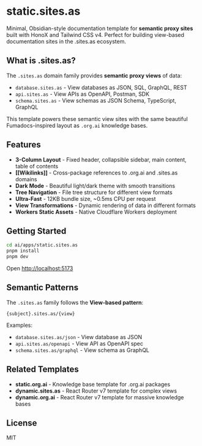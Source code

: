 # static.sites.as

Minimal, Obsidian-style documentation template for **semantic proxy sites** built with HonoX and Tailwind CSS v4. Perfect for building view-based documentation sites in the .sites.as ecosystem.

## What is .sites.as?

The `.sites.as` domain family provides **semantic proxy views** of data:

- `database.sites.as` - View databases as JSON, SQL, GraphQL, REST
- `api.sites.as` - View APIs as OpenAPI, Postman, SDK
- `schema.sites.as` - View schemas as JSON Schema, TypeScript, GraphQL

This template powers these semantic view sites with the same beautiful Fumadocs-inspired layout as `.org.ai` knowledge bases.

## Features

- **3-Column Layout** - Fixed header, collapsible sidebar, main content, table of contents
- **[[Wikilinks]]** - Cross-package references to .org.ai and .sites.as domains
- **Dark Mode** - Beautiful light/dark theme with smooth transitions
- **Tree Navigation** - File tree structure for different view formats
- **Ultra-Fast** - 12KB bundle size, ~0.5ms CPU per request
- **View Transformations** - Dynamic rendering of data in different formats
- **Workers Static Assets** - Native Cloudflare Workers deployment

## Getting Started

```bash
cd ai/apps/static.sites.as
pnpm install
pnpm dev
```

Open [http://localhost:5173](http://localhost:5173)

## Semantic Patterns

The `.sites.as` family follows the **View-based pattern**:

```
{subject}.sites.as/{view}
```

Examples:
- `database.sites.as/json` - View database as JSON
- `api.sites.as/openapi` - View API as OpenAPI spec
- `schema.sites.as/graphql` - View schema as GraphQL

## Related Templates

- **static.org.ai** - Knowledge base template for .org.ai packages
- **dynamic.sites.as** - React Router v7 template for complex views
- **dynamic.org.ai** - React Router v7 template for massive knowledge bases

## License

MIT

